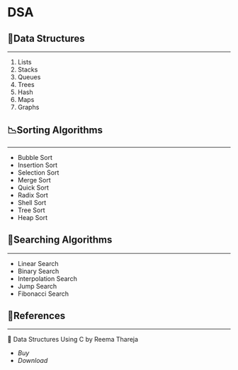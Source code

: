 # DSA

## 📄Data Structures

---

1. Lists
2. Stacks
3. Queues
4. Trees
5. Hash
6. Maps
7. Graphs

## 📉Sorting Algorithms

---

- Bubble  Sort
- Insertion Sort
- Selection Sort
- Merge Sort
- Quick Sort
- Radix Sort
- Shell Sort
- Tree Sort
- Heap Sort

## 🔎Searching Algorithms

---

- Linear Search
- Binary Search
- Interpolation Search
- Jump Search
- Fibonacci Search

## 📜References

---

📒 Data Structures Using C by Reema Thareja 

- *Buy*
- *Download*
